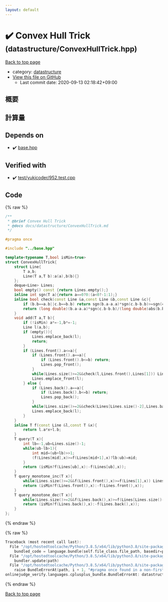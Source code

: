 ```yaml
---
layout: default
---
```


<!-- mathjax config similar to math.stackexchange -->
<script type="text/javascript" async
  src="https://cdnjs.cloudflare.com/ajax/libs/mathjax/2.7.5/MathJax.js?config=TeX-MML-AM_CHTML">
</script>
<script type="text/x-mathjax-config">
  MathJax.Hub.Config({
    TeX: { equationNumbers: { autoNumber: "AMS" }},
    tex2jax: {
      inlineMath: [ ['$','$'] ],
      processEscapes: true
    },
    "HTML-CSS": { matchFontHeight: false },
    displayAlign: "left",
    displayIndent: "2em"
  });
</script>

<script type="text/javascript" src="https://cdnjs.cloudflare.com/ajax/libs/jquery/3.4.1/jquery.min.js"></script>
<script src="https://cdn.jsdelivr.net/npm/jquery-balloon-js@1.1.2/jquery.balloon.min.js" integrity="sha256-ZEYs9VrgAeNuPvs15E39OsyOJaIkXEEt10fzxJ20+2I=" crossorigin="anonymous"></script>
<script type="text/javascript" src="../../assets/js/copy-button.js"></script>
<link rel="stylesheet" href="../../assets/css/copy-button.css" />


# :heavy_check_mark: Convex Hull Trick <small>(datastructure/ConvexHullTrick.hpp)</small>

<a href="../../index.html">Back to top page</a>

* category: <a href="../../index.html#8dc87745f885a4cc532acd7b15b8b5fe">datastructure</a>
* <a href="{{ site.github.repository_url }}/blob/master/datastructure/ConvexHullTrick.hpp">View this file on GitHub</a>
    - Last commit date: 2020-09-13 02:18:42+09:00




## 概要

## 計算量

## Depends on

* :heavy_check_mark: <a href="../base.hpp.html">base.hpp</a>


## Verified with

* :heavy_check_mark: <a href="../../verify/test/yukicoder/952.test.cpp.html">test/yukicoder/952.test.cpp</a>


## Code

<a id="unbundled"></a>
{% raw %}
```cpp
/**
 * @brief Convex Hull Trick
 * @docs docs/datastructure/ConvexHullTrick.md
 */

#pragma once

#include "../base.hpp"

template<typename T,bool isMin=true>
struct ConvexHullTrick{
    struct Line{
        T a,b;
        Line(T a,T b):a(a),b(b){}
    };
    deque<Line> Lines;
    bool empty() const {return Lines.empty();}
    inline int sgn(T a){return a==0?0:(a<0?-1:1);}
    inline bool check(const Line &a,const Line &b,const Line &c){
        if (b.b==a.b||c.b==b.b) return sgn(b.a-a.a)*sgn(c.b-b.b)>=sgn(c.a-b.a)*sgn(b.b-a.b);
        return (long double)(b.a-a.a)*sgn(c.b-b.b)/(long double)abs(b.b-a.b)>=(long double)(c.a-b.a)*sgn(b.b-a.b)/(long double)abs(c.b-b.b);
    }
    void add(T a,T b){
        if (!isMin) a*=-1,b*=-1;
        Line l(a,b);
        if (empty()){
            Lines.emplace_back(l);
            return;
        }
        if (Lines.front().a<=a){
            if (Lines.front().a==a){
                if (Lines.front().b<=b) return;
                Lines.pop_front();
            }
            while(Lines.size()>=2&&check(l,Lines.front(),Lines[1])) Lines.pop_front();
            Lines.emplace_front(l);
        } else {
            if (Lines.back().a==a){
                if (Lines.back().b<=b) return;
                Lines.pop_back();
            }
            while(Lines.size()>=2&&check(Lines[Lines.size()-2],Lines.back(),l)) Lines.pop_back();
            Lines.emplace_back(l);
        }
    }
    inline T f(const Line &l,const T &x){
        return l.a*x+l.b;
    }
    T query(T x){
        int lb=-1,ub=Lines.size()-1;
        while(ub-lb>1){
            int mid=(ub+lb)>>1;
            (f(Lines[mid],x)>=f(Lines[mid+1],x)?lb:ub)=mid;
        }
        return (isMin?f(Lines[ub],x):-f(Lines[ub],x));
    }
    T query_monotone_inc(T x){
        while(Lines.size()>=2&&f(Lines.front(),x)>=f(Lines[1],x)) Lines.pop_front();
        return (isMin?f(Lines.front(),x):-f(Lines.front(),x));
    }
    T query_monotone_dec(T x){
        while(Lines.size()>=2&&f(Lines.back(),x)>=f(Lines[Lines.size()-2],x)) Lines.pop_back();
        return (isMin?f(Lines.back(),x):-f(Lines.back(),x));
    }
};
```
{% endraw %}

<a id="bundled"></a>
{% raw %}
```cpp
Traceback (most recent call last):
  File "/opt/hostedtoolcache/Python/3.8.5/x64/lib/python3.8/site-packages/onlinejudge_verify/docs.py", line 349, in write_contents
    bundled_code = language.bundle(self.file_class.file_path, basedir=pathlib.Path.cwd())
  File "/opt/hostedtoolcache/Python/3.8.5/x64/lib/python3.8/site-packages/onlinejudge_verify/languages/cplusplus.py", line 185, in bundle
    bundler.update(path)
  File "/opt/hostedtoolcache/Python/3.8.5/x64/lib/python3.8/site-packages/onlinejudge_verify/languages/cplusplus_bundle.py", line 310, in update
    raise BundleErrorAt(path, i + 1, "#pragma once found in a non-first line")
onlinejudge_verify.languages.cplusplus_bundle.BundleErrorAt: datastructure/ConvexHullTrick.hpp: line 6: #pragma once found in a non-first line

```
{% endraw %}

<a href="../../index.html">Back to top page</a>


